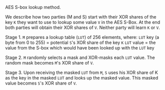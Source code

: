 AES S-box lookup method.

We describe how two parties (M and S) start with their XOR shares of the key `K` they want to use to lookup some value `V` in the AES S-Box. At the end both parties will obtain their XOR shares of `V`. Neither party will learn `K` or `V`.

Stage 1.
`M` prepares a lookup table (`LUT`) of 256 elements, where:
`LUT` key (a byte from 0 to 255) = potential `S`'s XOR share of the key `K` 
`LUT` value = the value from the S-box which would have been looked up with the `LUT` key


Stage 2.
`M` randomly selects a mask and XOR-masks each `LUT` value. The random mask becomes `M`'s XOR share of `V`.

Stage 3. 
Upon receiving the masked `LUT` from `M`, `S` uses his XOR share of K as the key in the masked `LUT` and looks up the masked value. This masked value becomes `S`'s XOR share of `V`. 
